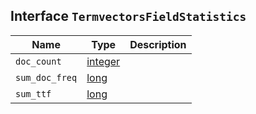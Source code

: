 ## Interface `TermvectorsFieldStatistics`

| Name | Type | Description |
| - | - | - |
| `doc_count` | [integer](./integer.md) | &nbsp; |
| `sum_doc_freq` | [long](./long.md) | &nbsp; |
| `sum_ttf` | [long](./long.md) | &nbsp; |
